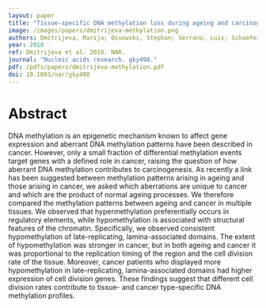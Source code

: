 ```yaml
---
layout: paper
title: "Tissue-specific DNA methylation loss during ageing and carcinogenesis is linked to chromosome structure, replication timing and cell division rates"
image: /images/papers/dmitrijeva-methylation.png
authors: Dmitrijeva, Marija; Ossowski, Stephan; Serrano, Luis; Schaefer, Martin H.
year: 2018
ref: Dmitrijeva et al. 2018. NAR.
journal: "Nucleic acids research. gky498."
pdf: /pdfs/papers/dmitrijeva-methylation.pdf
doi: 10.1093/nar/gky498
---
```


# Abstract

DNA methylation is an epigenetic mechanism known to affect gene expression and aberrant DNA methylation patterns have been described in cancer. However, only a small fraction of differential methylation events target genes with a defined role in cancer, raising the question of how aberrant DNA methylation contributes to carcinogenesis. As recently a link has been suggested between methylation patterns arising in ageing and those arising in cancer, we asked which aberrations are unique to cancer and which are the product of normal ageing processes. We therefore compared the methylation patterns between ageing and cancer in multiple tissues. We observed that hypermethylation preferentially occurs in regulatory elements, while hypomethylation is associated with structural features of the chromatin. Specifically, we observed consistent hypomethylation of late-replicating, lamina-associated domains. The extent of hypomethylation was stronger in cancer, but in both ageing and cancer it was proportional to the replication timing of the region and the cell division rate of the tissue. Moreover, cancer patients who displayed more hypomethylation in late-replicating, lamina-associated domains had higher expression of cell division genes. These findings suggest that different cell division rates contribute to tissue- and cancer type-specific DNA methylation profiles.
